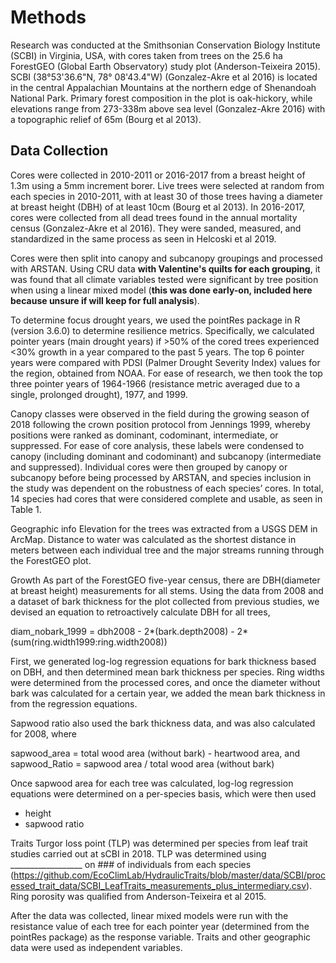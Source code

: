 # Methods

Research was conducted at the Smithsonian Conservation Biology Institute (SCBI) in Virginia, USA, with cores taken from trees on the 25.6 ha ForestGEO (Global Earth Observatory) study plot (Anderson-Teixeira 2015). SCBI (38°53'36.6"N, 78° 08'43.4"W) (Gonzalez-Akre et al 2016) is located in the central Appalachian Mountains at the northern edge of Shenandoah National Park. Primary forest composition in the plot is oak-hickory, while elevations range from 273-338m above sea level (Gonzalez-Akre 2016) with a topographic relief of 65m (Bourg et al 2013).

## Data Collection
Cores were collected in 2010-2011 or 2016-2017 from a breast height of 1.3m using a 5mm increment borer. Live trees were selected at random from each species in 2010-2011, with at least 30 of those trees having a diameter at breast height (DBH) of at least 10cm (Bourg et al 2013). In 2016-2017, cores were collected from all dead trees found in the annual mortality census (Gonzalez-Akre et al 2016). They were sanded, measured, and standardized in the same process as seen in Helcoski et al 2019.

Cores were then split into canopy and subcanopy groupings and processed with ARSTAN. Using CRU data **with Valentine's quilts for each grouping**, it was found that all climate variables tested were significant by tree position when using a linear mixed model (**this was done early-on, included here because unsure if will keep for full analysis**).

To determine focus drought years, we used the pointRes package in R (version 3.6.0) to determine resilience metrics. Specifically, we calculated pointer years (main drought years) if >50% of the cored trees experienced <30% growth in a year compared to the past 5 years. The top 6 pointer years were compared with PDSI (Palmer Drought Severity Index) values for the region, obtained from NOAA. For ease of research, we then took the top three pointer years of 1964-1966 (resistance metric averaged due to a single, prolonged drought), 1977, and 1999.

Canopy classes were observed in the field during the growing season of 2018 following the crown position protocol from Jennings 1999, whereby positions were ranked as dominant, codominant, intermediate, or suppressed. For ease of core analysis, these labels were condensed to canopy (including dominant and codominant) and subcanopy (intermediate and suppressed). Individual cores were then grouped by canopy or subcanopy before being processed by ARSTAN, and species inclusion in the study was dependent on the robustness of each species’ cores. In total, 14 species had cores that were considered complete and usable, as seen in Table 1.

Geographic info
Elevation for the trees was extracted from a USGS DEM in ArcMap. Distance to water was calculated as the shortest distance in meters between each individual tree and the major streams running through the ForestGEO plot.

Growth
As part of the ForestGEO five-year census, there are DBH(diameter at breast height) measurements for all stems. Using the data from 2008 and a dataset of bark thickness for the plot collected from previous studies, we devised an equation to retroactively calculate DBH for all trees,

diam_nobark_1999 = dbh2008 - 2*(bark.depth2008) - 2*(sum(ring.width1999:ring.width2008))

First, we generated log-log regression equations for bark thickness based on DBH, and then determined mean bark thickness per species. Ring widths were determined from the processed cores, and once the diameter without bark was calculated for a certain year, we added the mean bark thickness in from the regression equations.

Sapwood ratio also used the bark thickness data, and was also calculated for 2008, where

sapwood_area = total wood area (without bark) - heartwood area, and
sapwood_Ratio = sapwood area / total wood area (without bark)

Once sapwood area for each tree was calculated, log-log regression equations were determined on a per-species basis, which were then used 




- height
- sapwood ratio

Traits
Turgor loss point (TLP) was determined per species from leaf trait studies carried out at sCBI in 2018. TLP was determined using __________________ on ### of individuals from each species (https://github.com/EcoClimLab/HydraulicTraits/blob/master/data/SCBI/processed_trait_data/SCBI_LeafTraits_measurements_plus_intermediary.csv).  Ring porosity was qualified from Anderson-Teixeira et al 2015.

After the data was collected, linear mixed models were run with the resistance value of each tree for each pointer year (determined from the pointRes package) as the response variable. Traits and other geographic data were used as independent variables.